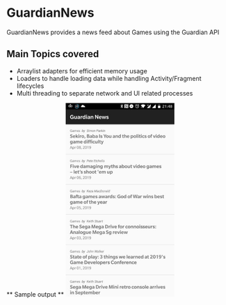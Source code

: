 # GuardianNews
GuardianNews provides a news feed about Games using the Guardian API

## Main Topics covered
* Arraylist adapters for efficient memory usage
* Loaders to handle loading data while handling Activity/Fragment lifecycles
* Multi threading to separate network and UI related processes

** Sample output **
<img src="GuardianNewsApp.jpg" width="250"/>
